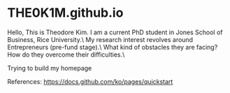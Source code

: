 # THE0K1M.github.io
Hello, This is Theodore Kim.
I am a current PhD student in Jones School of Business, Rice University.\\
My research interest revolves around Entrepreneurs (pre-fund stage).\\
What kind of obstacles they are facing? How do they overcome their difficulties.\\

Trying to build my homepage

References:
https://docs.github.com/ko/pages/quickstart
